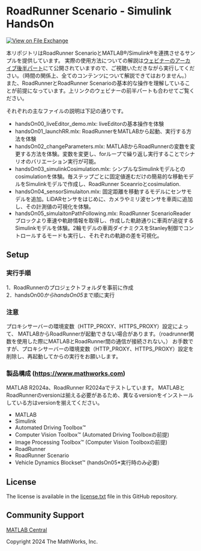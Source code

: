 # RoadRunner Scenario - Simulink HandsOn
<!-- This is the "Title of the contribution" that was approved during the Community Contribution Review Process --> 

[![View <File Exchange Title> on File Exchange](https://www.mathworks.com/matlabcentral/images/matlab-file-exchange.svg)](https://www.mathworks.com/matlabcentral/fileexchange/####-file-exchange-title)  
<!-- Add this icon to the README if this repo also appears on File Exchange via the "Connect to GitHub" feature --> 

本リポジトリはRoadRunner ScenarioとMATLAB&reg;/Simulink&reg;を連携させるサンプルを提供しています。
実際の使用方法についての解説は[ウェビナーのアーカイブ後半パート](https://jp.mathworks.com/videos/super-practicalmodel-based-development-and-simulation-including-3d-driving-environment-1723108106305.html)にて公開されていますので、ご視聴いただきながら実行してください。（時間の関係上、全てのコンテンツについて解説できてはおりません。）
また、RoadRunnerとRoadRunner Scenarioの基本的な操作を理解していることが前提になっています。上リンクのウェビナーの前半パートも合わせてご覧ください。


それぞれの主なファイルの説明は下記の通りです。
- handsOn00_liveEditor_demo.mlx: liveEditorの基本操作を体験
- handsOn01_launchRR.mlx: RoadRunnerをMATLABから起動、実行する方法を体験
- handsOn02_changeParameters.mlx: MATLABからRoadRunnerの変数を変更する方法を体験。変数を変更し、forループで繰り返し実行することでシナリオのバリエーション実行が可能。
- handsOn03_simulinkCosimulation.mlx: シンプルなSimulinkモデルとのcosimulationを体験。毎ステップごとに固定値進むだけの簡易的な移動モデルをSimulinkモデルで作成し、RoadRunner Sceanrioとcosimulation.
- handsOn04_sensorSimulaiton.mlx: 固定距離を移動するモデルにセンサモデルを追加。LiDARセンサをはじめに、カメラやミリ波センサを車両に追加し、その計測値の可視化を体験。
- handsOn05_simulaitonPathFollowing.mlx: RoadRunner ScenarioReaderブロックより車速や軌跡情報を取得し、作成した軌跡通りに車両が追従するSimulinkモデルを体験。2輪モデルの車両ダイナミクスをStanley制御でコントロールするモードも実行し、それぞれの軌跡の差を可視化。

<!--- If you mention any trademarks, all MathWorks&reg; (including MATLAB&reg;)  and 3rd party trademarks&trade; need to be correctly marked the first time they are prominently used in each file (including the README.MD).  --->
<!--- Markdown supports the following HTML entities: © - &copy;  ® - &reg;  ™ - &trade;
More information about Trademarks can be found internally within the Checklist for Community Contributions and Supportfiles Confluence page--->

<!--- 
If your repository plans to accept contributions, you should include the `CONTRIBUTING.md` file from this repository.  If you **do not accept contributions**, don't copy the `CONTRIBUTING.md` file.

Please remember to delete all template related text that you are not using within your README.md
--->

<!--- Please remember to delete all template related text that you are not using within your README.md ---> 

## Setup
### 実行手順
1．RoadRunnerのプロジェクトフォルダを事前に作成<br>
2．handsOn00*からhandsOn05*まで順に実行<br>


### 注意
プロキシサーバーの環境変数（HTTP_PROXY、HTTPS_PROXY）設定によって、
MATLABからRoadRunnerが起動できない場合があります。（roadrunner関数を使用した際にMATLABとRoadRunner間の通信が接続されない。）
お手数ですが、プロキシサーバーの環境変数（HTTP_PROXY、HTTPS_PROXY）設定を削除し、再起動してからの実行をお願いします。


<!---  
To Run:

1. Install MATLAB and related toolbox
2. Install RoadRunner and activate it. (RoadRunner and RoadRunner Scenario are required.)
3. 
--->

### 製品構成 (https://www.mathworks.com)
MATLAB R2024a、RoadRunner R2024aでテストしています。
MATLABとRoadRunnerのversionは揃える必要があるため、異なるversionをインストールしている方はversionを揃えてください。
- MATLAB
- Simulink
- Automated Driving Toolbox&trade;
- Computer Vision Toolbox&trade; (Automated Driving Toolboxの前提)
- Image Processing Toolbox&trade; (Computer Vision Toolboxの前提)
- RoadRunner
- RoadRunner Scenario
- Vehicle Dynamics Blockset&trade; (handsOn05*実行時のみ必要)

<!---
### MathWorks Products (https://www.mathworks.com)
Requires MATLAB release R2024a or newer
- [Product1](https://url-to-product1)
- [Product1](https://url-to-product1)
--->

<!--- 3rd Party Products are not included
### 3rd Party Products:
3p:
- [Product1](https://url-to-product1)
- [Product2](https://url-to-product2)
--->

<!--- 
## Installation (Optional)
Installation instuctions

Before proceeding, ensure that the below products are installed:  
* [Product1](https://url-to-product1) 

Please see the [documentation](Documentation/Installation.md) for detailed installation instructions. 

1. Step 1
2. Step 2
--->
<!--- Make sure you have a Installation.md document in the Documentation folder if you are to follow this formatting.  You can choose your own folder formatting if you prefer --->

<!--- This is for Repos that utillize Releases in GitHub --->
<!--- 
## Deployment Steps (Optional) 

To view instructions for deploying <insert repo name>, select a MATLAB release: 
| Release |
| ------- |
| [R2024a](releases/R2024a/README.md) |
| [R2023b](releases/R2023b/README.md) |
| [R2023a\_and\_older](releases/R2023a_and_older/README.md) |
--->

<!--- List or link to any relevent Documentation to help the user Get Started --->

<!--- Examples are not included in this repo
## Examples
To learn how to use this in testing workflows, see [Examples](/examples/). 
--->
<!--- Make sure you have a repo set up correctly if you are to follow this formatting --->


## License
<!--- Make sure you have a License.txt within your Repo --->
The license is available in the [license.txt](license.txt) file in this GitHub repository.

## Community Support
[MATLAB Central](https://www.mathworks.com/matlabcentral)

Copyright 2024 The MathWorks, Inc.

<!--- Do not forget to the add the SECURITY.md to this repo --->
<!--- Add Topics #Topics to your Repo such as #MATLAB  --->

<!--- This is my comment --->

<!-- Include any Trademarks if this is the first time mentioning trademarked products (For Example:  MATLAB&reg; Simulink&reg; Trademark&trade; Simulink Test&#8482;) --> 

